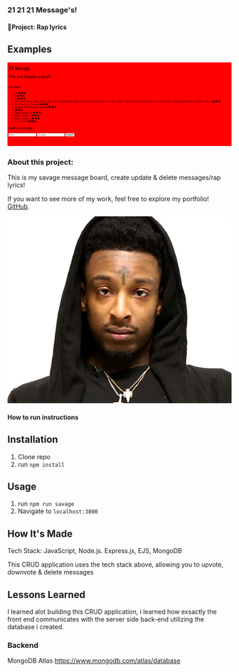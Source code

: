 ### 21 21 21 Message's!

#### 🎤Project: Rap lyrics

## Examples
![Image Alt Text](./img/savclass.PNG)


### About this project:

This is my savage message board, create update & delete messages/rap lyrics!

If you want to see more of my work, feel free to explore my portfolio! [GitHub](https://github.com/Michaelariasdls).


![21 Savage](public/21savage.jpg)


#### How to run instructions

## Installation

1. Clone repo
2. run `npm install`

## Usage

1. run `npm run savage`
2. Navigate to `localhost:3000`

## How It's Made

Tech Stack: JavaScript, Node.js. Express.js, EJS, MongoDB

This CRUD application uses the tech stack above, allowing you to upvote, downvote & delete messages

## Lessons Learned
I learned alot building this CRUD application, i learned how exsactly the front end communicates with the server side back-end utilizing the database i created.

### Backend
MongoDB Atlas https://www.mongodb.com/atlas/database
